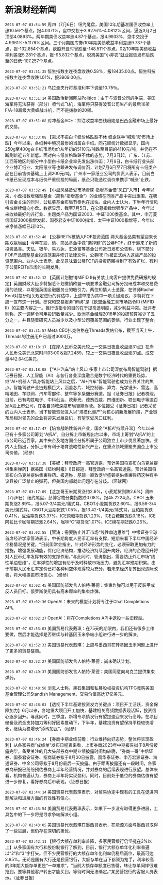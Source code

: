 # 新浪财经新闻
`2023-07-07 03:54:59` 周四（7月6日）纽约尾盘，美国10年期基准国债收益率上涨10.56个基点，报4.0371%，盘中交投于3.9276%-4.0812%区间，逼近3月2日顶部4.0893%。两年期美债收益率涨4.87个基点，报4.9933%，盘中交投于4.9361%-5.1176%区间。三个月期国库券/10年期美债收益率利差涨9.737个基点，报-132.854个基点，欧股开盘时曾跌至-148.511个基点。02/10年期美债收益率利差涨5.281个基点，报-95.832个基点，脱离美国“小非农”就业报告发布后跌至的日低-107.257个基点。

`2023-07-07 03:51:35` 恒生指数主连夜盘收跌0.58%，报18435.00点。恒生科技指数主连夜盘收跌1.01%，报3909.00点。

`2023-07-07 03:51:21` 乌拉圭央行将基准利率下调至10.75％。

`2023-07-07 03:51:14` 美国政治新闻网站Politico：由于与波音公司的争端，美国海军将无法获得（部分）喷气式飞机，海军将只获得波音公司生产的最后16架F/A-18超级大黄蜂战斗机，而不是拨款的20架。

`2023-07-07 03:51:08` 对冲基金ACE：押注收益率曲线趋陡是巴西金融市场上最好的交易。

`2023-07-07 03:33:08` 【需求不振白卡纸价格跌跌不休 纸企联手“喊涨”盼市场止跌】今年以来，各纸种中境况最惨的当属白卡纸。同花顺统计数据显示，国内250g至400g白卡纸市场均价从年初的5110元/吨跌至目前的4110元/吨，并仍在不断刷新近五年新低。面对白卡纸价格跌跌不休的态势，7月3日起，广东、江苏、江西等地区的部分中小型白卡纸企业率先发出涨价函；7月6日，白卡纸行业头部企业博汇纸业、太阳纸业等也跟进发布调价函，计划7月6日至7日将所有卡纸类产品在目前售价基础上上调200元/吨。广州市一家纸业公司的负责人表示，目前白卡纸已呈现成本与纸价严重倒挂的局面，纸企只能通过调价来携手“喊涨”止跌。

`2023-07-07 03:32:49` 【小盘风格备受市场青睐 指增基金借“风口”入市】今年以来，小盘指数增强型基金（简称“指增基金”）的业绩在同类产品中突出重围，在吸引资金关注的同时，公私募基金布局节奏也在加快。业内人士认为，下半年行情风格或继续偏向小盘。数据显示，截至7月5日，在公募指数增强型产品中，今年以来收益最好的非行业、主题类产品为国证2000、中证1000类基金。其中，申万菱信国证2000指增发起、国泰君安中证1000指增、太平中证1000指增等，今年以来净值涨幅已超10%。

`2023-07-07 03:32:40` 【公募REITs被纳入FOF投资范围 两大基金品类有望迎来长期双赢局面】今年在股、债、商品基金中做“选择题”的公募FOF，终于迎来了新的投资品类。天弘、银华、易方达、汇添富等基金公司近日发布公告称，旗下部分FOF产品调整基金投资范围并修订法律文件，公募REITs被正式纳入这些产品的投资范围内。业内人士表示，此举意味着公募FOF的投资范围得到了有效扩张，有利于公募REITs市场的长期发展。

`2023-07-07 03:32:12` 【英国计划撤销MiFID II有关禁止向客户提供免费研报的规定】英国财政大臣亨特据悉计划撤销欧盟一项要求金融公司拆分投研成本和交易费用的法规，以增强英国金融服务业的吸引力。两位知情人士透露，在律师Rachel Kent对投研相关规定进行的评估中，上述举措为其中一项关键建议，亨特将在下周一宣布这一计划。研究和交易服务“解绑”是《欧盟金融工具市场指令II》（MiFID II）的主要内容之一。推行该指令的目的在于提高透明度，减少利益冲突。批评者则称，这一调整令可用投研数量减少。欧洲基金经理2018年的投研预算减少了五分之一，并且随着研究人员减少以及小型公司覆盖范围的萎缩，行业出现了整合。

`2023-07-07 03:31:57` Meta CEO扎克伯格在Threads发帖公布，截至当天上午，Threads的注册用户已超过3000万。

`2023-07-07 03:18:17` 【在岸人民币兑美元较上一交易日夜盘收盘涨31点】在岸人民币兑美元北京时间03:00收报7.2489，较上一交易日夜盘收盘涨31点。成交量442.64亿美元。

`2023-07-07 03:18:08` 【“AI+汽车”站上风口 多家上市公司深度布局智能驾驶】据证券日报，人工智能（AI）与各行各业深度融合是数字经济时代的重要趋势，继“AI+机器人”具身智能站上风口之后，“AI+汽车”智能驾驶也成为业界关注的焦点。智能驾驶产业链规模巨大，涵盖芯片、域控制器、算力、光学镜头、雷达、高精地图、车联网、汽车零部件、整车等多条细分赛道。据《证券日报》记者梳理，目前，已有均胜电子、中科创达、欧菲光、德赛西威、四维图新、联创电子等逾百家A股上市公司，在各自领域深度布局智能驾驶。多位接受《证券日报》记者采访的业内人士表示，当下智能驾驶进入以“规模化量产”为核心的新发展阶段，产业链布局相对领先的企业将迎来发展良机，有望享受风口红利。

`2023-07-07 03:17:47` 【培育战略性新兴产业，国企“A拆A”持续升温】今年以来已有十多家公司筹划“A拆A”。自分拆上市新规出台以来，市场上筹划“A拆A”的上市公司已近百家，其中央企及地方国企分拆所属子公司独立上市步伐显著加快。业内人士指出，分拆上市有利于培育战略性新兴产业，在重点领域重塑央国企上市公司价值。（经参）

`2023-07-07 03:17:30` 【美媒：拜登政府一高官透露，预计美国将宣布向乌克兰提供集束弹药】据美国《纽约时报》6日报道，拜登政府一名高官透露，预计美国将宣布向乌克兰提供集束弹药。报道称，基辅一直敦促华盛顿提供集束弹药这种有争议且被广泛禁止的弹药，但美国内部就此问题存在分歧。（环球网）

`2023-07-07 03:17:09` 【芝加哥玉米期货涨约2.9%，小麦期货则跌2.6%】周四（7月6日）纽约尾盘，彭博谷物分类指数跌0.08%，报45.2224点。CBOT玉米期货涨2.89%，报5.07-3/4美元/蒲式耳。CBOT小麦期货跌2.60%，报6.56-3/4美元/蒲式耳。CBOT大豆期货跌1.05%，报13.42-1/4美元/蒲式耳，豆粕期货跌0.41%，豆油期货跌3.37%。ICE原糖期货跌1.23%，ICE白糖期货跌0.18%。ICE阿拉比卡咖啡期货涨2.64%，咖啡“C”期货涨1.07%。ICE棉花期货跌0.26%。

`2023-07-07 03:02:55` 【管涛：需要防止外汇市场“线性单边思维”】中银证券全球首席经济学家管涛表示，中长期角度人民币汇率有支撑，短期来看下半年中国经济企稳情况是关键。“日前国常会指出，针对经济形势的变化，必须采取更加有力的措施，增强发展动能，优化经济结构，推动经济持续回升向好。经济的企稳回升将对人民币汇率发挥有效的支撑作用。”与此同时，管涛指出，需要防止外汇市场“线性单边思维”，汇率弹性的增加有助于及时释放市场压力，避免汇率预期积累。由于前期人民币汇率定价已将各种利空体现得较为充分，若未来经济复苏出现边际改善，将大幅提振市场信心。（经参）

`2023-07-07 03:02:45` 美国国防部发言人帕特·莱德：集束炸弹可以用于反装甲或反人员目标。俄罗斯使用具有高未爆率的集束炸弹。

`2023-07-07 03:02:36` OpenAI：未来的模型计划将专注于Chat Completions API。

`2023-07-07 03:02:27` OpenAI：将在Completions API中退役一些旧模型。

`2023-07-07 02:53:03` 美国贸易代表戴琪：在75天的期限内，我们还有很多工作要做，然后才能选择是否继续与转基因玉米争端小组进行进一步的解决。

`2023-07-07 02:52:33` 美国贸易代表戴琪：上周与墨西哥在转基因玉米问题上进行了更多的贸易磋商。

`2023-07-07 02:52:27` 美国国防部发言人帕特·莱德：尚未确认计划。

`2023-07-07 02:49:37` 美国国防部发言人帕特·莱德：美国同意向乌克兰提供集束弹药。

`2023-07-07 02:48:56` 消息人士称，黑石集团和私募股权投资机构TPG竞购美国基金管理公司Standish Management，交易价值高达17亿美元。

`2023-07-07 02:48:03` 【透视下半年基建投资发力关键点：项目开工活跃，资金保障加力】6月以来，各地重大项目开工加快，基建相关高频数据表现活跃，投资信心逐步回升。与此同时，三季度，新增专项债发行有望提速迎来发行高峰。在项目储备及资金支持加力等利好因素推动下，下半年，基建投资有望保持平稳较快增长，继续为稳增长“添砖加瓦”。（经参）

`2023-07-07 02:46:24` 【券商中期业绩前瞻：行业维持向好态势，整体将实现盈利】从各家券商“成绩单”发布日程表来看，上市券商2023年中期报告拟于8月份披露完毕。备受关注的几大头部券商中期业绩披露时间均较晚，“券商一哥”中信证券、国泰君安证券、招商证券拟于8月30日披露，而华泰证券、申万宏源证券、海通证券、中金公司等拟于8月份最后一天披露。由于距离披露还有一段时间，各家券商研报已纷纷预估券商上半年经营情况，并对券商的后续表现进行展望。总体来看，机构普遍认为，券商上半年将实现盈利。同时，目前处于低位的券商估值有望进一步修复，看好券商后市表现。（证券日报）

`2023-07-07 02:44:14` 美国贸易代表戴琪表示，对贸易协定中现有的工具在促进问题解决和进展方面的有效性有信心。

`2023-07-07 02:43:54` 美国贸易代表戴琪表示，如果下一步没有取得更多进展，工具包中的下一步将是寻求争端解决小组。

`2023-07-07 02:43:05` 美国贸易代表戴琪在墨西哥表示，在能源方面与墨西哥取得了一些进展，但仍存在深切的担忧。

`2023-07-07 02:42:11` 【银行大额存单利率普降，多家民营银行仍坚挺在3%以上】从多家国有大行和股份制银行了解到，目前，银行大额存单年化利率普遍以“2”和“3”字打头。但不少民营银行的大额存单年化利率仍稳居高位，最高可达3.85%。无论是国有大行还是民营银行，大额存单在当下都颇为抢手，利率较高的3年期大额存单更是“一单难求”。“当前大额存单额度已售罄，转让存单同样很难抢到，要等其他客户转出才能买到，等待时间无法确定。”某民营银行的客服人员表示。（证券日报）

